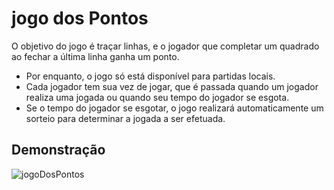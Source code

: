 
# jogo dos Pontos

O objetivo do jogo é traçar linhas, e o jogador que completar um quadrado ao fechar a última linha ganha um ponto.

* Por enquanto, o jogo só está disponível para partidas locais.
* Cada jogador tem sua vez de jogar, que é passada quando um jogador realiza uma jogada ou quando seu tempo do jogador se esgota.
* Se o tempo do jogador se esgotar, o jogo realizará automaticamente um sorteio para determinar a jogada a ser efetuada.


## Demonstração

![jogoDosPontos](https://github.com/Rafael-Duarte-Silva/jogoDosPontos/assets/38193394/2dceb11d-74b4-475a-952e-a552e8e67ecb)
